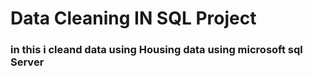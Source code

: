 # Data Cleaning IN SQL Project 

### in this i cleand data using Housing data using microsoft sql Server 
